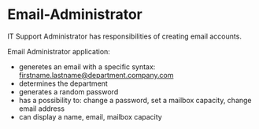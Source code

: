 # Email-Administrator

IT Support Administrator has responsibilities of creating email accounts.

Email Administrator application:
- generetes an email with a specific syntax: firstname.lastname@department.company.com
- determines the department
- generates a random password
- has a possibility to: change a password, set a mailbox capacity, change email address
- can display a name, email, mailbox capacity
